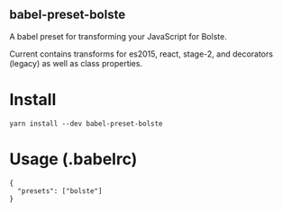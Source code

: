 babel-preset-bolste
-------------------

A babel preset for transforming your JavaScript for Bolste.

Current contains transforms for es2015, react, stage-2,
and decorators (legacy) as well as class properties.

# Install

```
yarn install --dev babel-preset-bolste
```

# Usage (.babelrc)

```
{
  "presets": ["bolste"]
}
```
